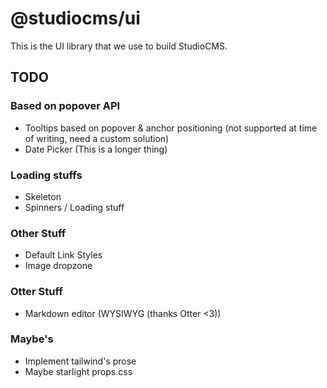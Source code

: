 # @studiocms/ui

This is the UI library that we use to build StudioCMS.

## TODO

### Based on popover API
- Tooltips based on popover & anchor positioning (not supported at time of writing, need a custom solution)
- Date Picker (This is a longer thing)

### Loading stuffs
- Skeleton
- Spinners / Loading stuff

### Other Stuff
- Default Link Styles
- Image dropzone

### Otter Stuff
- Markdown editor (WYSIWYG (thanks Otter <3))

### Maybe's
- Implement tailwind's prose
- Maybe starlight props.css
